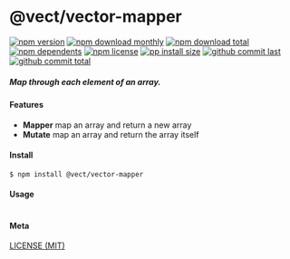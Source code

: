 # @vect/vector-mapper

[![npm version][badge-npm-version]][url-npm]
[![npm download monthly][badge-npm-download-monthly]][url-npm]
[![npm download total][badge-npm-download-total]][url-npm]
[![npm dependents][badge-npm-dependents]][url-github]
[![npm license][badge-npm-license]][url-npm]
[![pp install size][badge-pp-install-size]][url-pp]
[![github commit last][badge-github-last-commit]][url-github]
[![github commit total][badge-github-commit-count]][url-github]

[//]: <> (Shields)
[badge-npm-version]: https://flat.badgen.net/npm/v/@vect/vector-mapper
[badge-npm-download-monthly]: https://flat.badgen.net/npm/dm/@vect/vector-mapper
[badge-npm-download-total]:https://flat.badgen.net/npm/dt/@vect/vector-mapper
[badge-npm-dependents]: https://flat.badgen.net/npm/dependents/@vect/vector-mapper
[badge-npm-license]: https://flat.badgen.net/npm/license/@vect/vector-mapper
[badge-pp-install-size]: https://flat.badgen.net/packagephobia/install/@vect/vector-mapper
[badge-github-last-commit]: https://flat.badgen.net/github/last-commit/hoyeungw/vect
[badge-github-commit-count]: https://flat.badgen.net/github/commits/hoyeungw/vect

[//]: <> (Link)
[url-npm]: https://npmjs.org/package/@vect/vector-mapper
[url-pp]: https://packagephobia.now.sh/result?prev=@vect/vector-mapper
[url-github]: https://github.com/hoyeungw/vect

##### Map through each element of an array.

#### Features

- **Mapper** map an array and return a new array
- **Mutate** map an array and return the array itself

#### Install
```console
$ npm install @vect/vector-mapper
```

#### Usage
```js
```

#### Meta
[LICENSE (MIT)](LICENSE)
